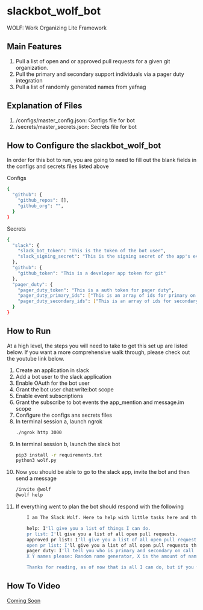 # slackbot_wolf_bot
WOLF: Work Organizing Lite Framework

## Main Features
1. Pull a list of open and or approved pull requests for a given git organization.
2. Pull the primary and secondary support individuals via a pager duty integration
3. Pull a list of randomly generated names from yafnag  

## Explanation of Files
1. /configs/master_config.json: Configs file for bot
2. /secrets/master_secrets.json: Secrets file for bot

## How to Configure the slackbot_wolf_bot
In order for this bot to run, you are going to need to fill out the blank fields in the configs and secrets files listed above

Configs
```bash
{
  "github": {
    "github_repos": [],
    "github_org": "",
  }
}
```
Secrets
```bash
{
  "slack": {
    "slack_bot_token": "This is the token of the bot user",
    "slack_signing_secret": "This is the signing secret of the app's event subscription"
  },
  "github": {
    "github_token": "This is a developer app token for git"
  },
  "pager_duty": {
    "pager_duty_token": "This is a auth token for pager duty",
    "pager_duty_primary_ids": ["This is an array of ids for primary on callers"],
    "pager_duty_secondary_ids": ["This is an array of ids for secondary on callers"]
  }
}
```

## How to Run
At a high level, the steps you will need to take to get this set up are listed below. If you want a more comprehensive walk through, please check out the youtube link below. 

1. Create an application in slack
2. Add a bot user to the slack application
3. Enable OAuth for the bot user
4. Grant the bot user chat:write:bot scope
5. Enable event subscriptions
6. Grant the subscribe to bot events the app_mention and message.im scope
7. Configure the configs ans secrets files
8. In terminal session a, launch ngrok 
    ```bash
    ./ngrok http 3000
    ```
9. In terminal session b, launch the slack bot
    ```bash
    pip3 install -r requirements.txt
    python3 wolf.py
    ```
10. Now you should be able to go to the slack app, invite the bot and then send a message
    ```bash
    /invite @wolf
    @wolf help
    ```
11. If everything went to plan the bot should respond with the following
    ```bash
        I am The Slack Wolf. Here to help with little tasks here and there, but doing my best to stay our of your way. Right now I have a few commands I can answer to. They are as follows:

        help: I'll give you a list of things I can do.
        pr list: I'll give you a list of all open pull requests.
        approved pr list: I'll give you a list of all open pull requests that have been approved.
        open pr list: I'll give you a list of all open pull requests that have not been approved.
        pager duty: I'll tell you who is primary and secondary on call for the Ranking team.
        X Y names please: Random name generator, X is the amount of names, Y is the first letter.

        Thanks for reading, as of now that is all I can do, but if you would like me to learn something new please reach out to handler.
    ```


## How To Video
[Coming Soon]()